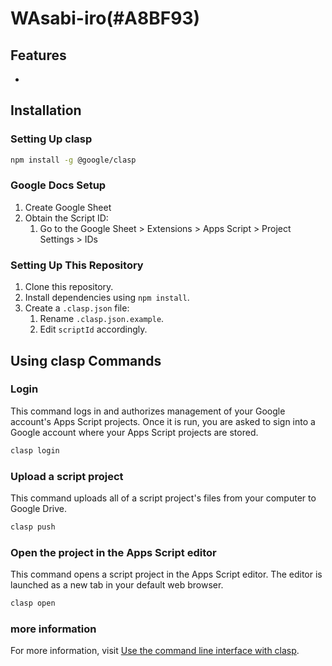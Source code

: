 # WAsabi-iro(#A8BF93)



## Features

- 

## Installation

### Setting Up clasp

```sh
npm install -g @google/clasp
```

### Google Docs Setup

1. Create Google Sheet
2. Obtain the Script ID:
   1. Go to the Google Sheet > Extensions > Apps Script > Project Settings > IDs

### Setting Up This Repository

1. Clone this repository.
2. Install dependencies using `npm install`.
3. Create a `.clasp.json` file:
   1. Rename `.clasp.json.example`.
   2. Edit `scriptId` accordingly.

## Using clasp Commands

### Login

This command logs in and authorizes management of your Google account's Apps Script projects. Once it is run, you are asked to sign into a Google account where your Apps Script projects are stored.

```sh
clasp login
```

### Upload a script project

This command uploads all of a script project's files from your computer to Google Drive.

```sh
clasp push
```

### Open the project in the Apps Script editor

This command opens a script project in the Apps Script editor. The editor is launched as a new tab in your default web browser.

```sh
clasp open
```

### more information

For more information, visit [Use the command line interface with clasp](https://developers.google.com/apps-script/guides/clasp).
